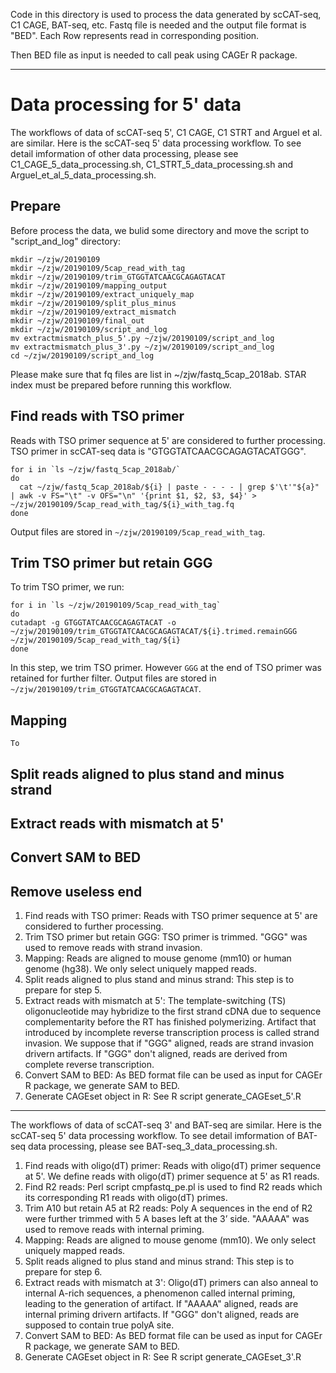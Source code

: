

Code in this directory is used to process the data generated by scCAT-seq, C1 CAGE, BAT-seq, etc. Fastq file is needed and the output file format is "BED". Each Row represents read in corresponding position.

Then BED file as input is needed to call peak using CAGEr R package.

---

# Data processing for 5' data

The workflows of data of scCAT-seq 5', C1 CAGE, C1 STRT and Arguel et al. are similar. Here is the scCAT-seq 5' data processing workflow. To see detail imformation of other data processing, please see C1_CAGE_5_data_processing.sh, C1_STRT_5_data_processing.sh and Arguel_et_al_5_data_processing.sh.

## Prepare

Before process the data, we bulid some directory and move the script to "script_and_log" directory: 

```
mkdir ~/zjw/20190109
mkdir ~/zjw/20190109/5cap_read_with_tag
mkdir ~/zjw/20190109/trim_GTGGTATCAACGCAGAGTACAT
mkdir ~/zjw/20190109/mapping_output
mkdir ~/zjw/20190109/extract_uniquely_map
mkdir ~/zjw/20190109/split_plus_minus
mkdir ~/zjw/20190109/extract_mismatch
mkdir ~/zjw/20190109/final_out
mkdir ~/zjw/20190109/script_and_log
mv extractmismatch_plus_5'.py ~/zjw/20190109/script_and_log
mv extractmismatch_plus_3'.py ~/zjw/20190109/script_and_log
cd ~/zjw/20190109/script_and_log
```

Please make sure that fq files are list in ~/zjw/fastq_5cap_2018ab. STAR index must be prepared before running this workflow.

## Find reads with TSO primer

Reads with TSO primer sequence at 5' are considered to further processing. TSO primer in scCAT-seq data is "GTGGTATCAACGCAGAGTACATGGG".

```
for i in `ls ~/zjw/fastq_5cap_2018ab/`
do
  cat ~/zjw/fastq_5cap_2018ab/${i} | paste - - - - | grep $'\t'"${a}" | awk -v FS="\t" -v OFS="\n" '{print $1, $2, $3, $4}' > ~/zjw/20190109/5cap_read_with_tag/${i}_with_tag.fq
done
```

Output files are stored in `~/zjw/20190109/5cap_read_with_tag`.

## Trim TSO primer but retain GGG

To trim TSO primer, we run:

```
for i in `ls ~/zjw/20190109/5cap_read_with_tag`
do
cutadapt -g GTGGTATCAACGCAGAGTACAT -o ~/zjw/20190109/trim_GTGGTATCAACGCAGAGTACAT/${i}.trimed.remainGGG ~/zjw/20190109/5cap_read_with_tag/${i}
done
```

In this step, we trim TSO primer. However `GGG` at the end of TSO primer was retained for further filter. Output files are stored in `~/zjw/20190109/trim_GTGGTATCAACGCAGAGTACAT`.

## Mapping

```
To
```

## Split reads aligned to plus stand and minus strand

## Extract reads with mismatch at 5'

## Convert SAM to BED

## Remove useless end

1) Find reads with TSO primer: Reads with TSO primer sequence at 5' are considered to further processing.
2) Trim TSO primer but retain GGG: TSO primer is trimmed. "GGG" was used to remove reads with strand invasion.
3) Mapping: Reads are aligned to mouse genome (mm10) or human genome (hg38). We only select uniquely mapped reads.
4) Split reads aligned to plus stand and minus strand: This step is to prepare for step 5.
5) Extract reads with mismatch at 5': The template-switching (TS) oligonucleotide may hybridize to the first strand cDNA due to sequence complementarity before the RT has finished polymerizing. Artifact that introduced by incomplete reverse transcription process is called strand invasion. We suppose that if "GGG" aligned, reads are strand invasion drivern artifacts. If "GGG" don't aligned, reads are derived from complete reverse transcription.
6) Convert SAM to BED: As BED format file can be used as input for CAGEr R package, we generate SAM to BED.
7) Generate CAGEset object in R: See R script generate_CAGEset_5'.R 

---

The workflows of data of scCAT-seq 3' and BAT-seq are similar. Here is the scCAT-seq 5' data processing workflow. To see detail imformation of BAT-seq data processing, please see BAT-seq_3_data_processing.sh.

1) Find reads with oligo(dT) primer: Reads with oligo(dT) primer sequence at 5'. We define reads with oligo(dT) primer sequence at 5' as R1 reads.
2) Find R2 reads: Perl script cmpfastq_pe.pl is used to find R2 reads which its corresponding R1 reads with oligo(dT) primes.
3) Trim A10 but retain A5 at R2 reads: Poly A sequences in the end of R2 were further trimmed with 5 A bases left at the 3’ side. "AAAAA" was used to remove reads with internal priming.
4) Mapping: Reads are aligned to mouse genome (mm10). We only select uniquely mapped reads.
5) Split reads aligned to plus stand and minus strand: This step is to prepare for step 6.
6) Extract reads with mismatch at 3': Oligo(dT) primers can also anneal to internal A-rich sequences, a phenomenon called internal priming, leading to the generation of artifact. If "AAAAA" aligned, reads are internal priming drivern artifacts. If "GGG" don't aligned, reads are supposed to contain true polyA site.
7) Convert SAM to BED: As BED format file can be used as input for CAGEr R package, we generate SAM to BED.
8) Generate CAGEset object in R: See R script generate_CAGEset_3'.R


